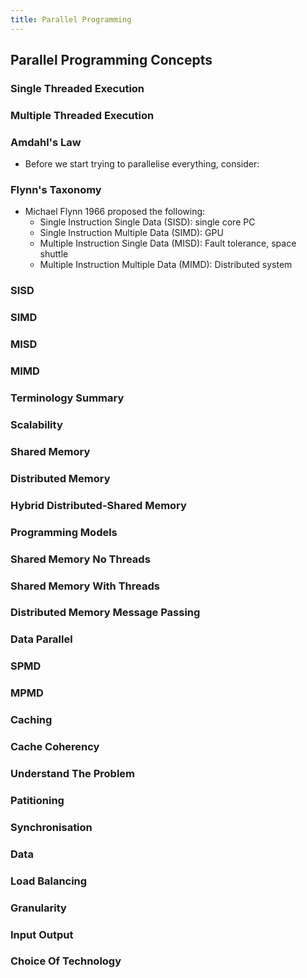 ```yaml
---
title: Parallel Programming
---
```


## Parallel Programming Concepts

### Single Threaded Execution

### Multiple Threaded Execution

### Amdahl's Law

* Before we start trying to parallelise everything, consider:

### Flynn's Taxonomy

* Michael Flynn 1966 proposed the following:
    * Single Instruction Single Data (SISD): single core PC
    * Single Instruction Multiple Data (SIMD): GPU
    * Multiple Instruction Single Data (MISD): Fault tolerance, space shuttle
    * Multiple Instruction Multiple Data (MIMD): Distributed system

### SISD

### SIMD

### MISD

### MIMD

### Terminology Summary

### Scalability

### Shared Memory

### Distributed Memory

### Hybrid Distributed-Shared Memory

### Programming Models

### Shared Memory No Threads

### Shared Memory With Threads

### Distributed Memory Message Passing

### Data Parallel

### SPMD

### MPMD

### Caching

### Cache Coherency

### Understand The Problem

### Patitioning

### Synchronisation

### Data

### Load Balancing

### Granularity

### Input Output

### Choice Of Technology
